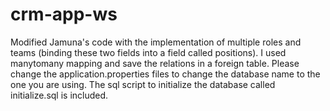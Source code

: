 # crm-app-ws

Modified Jamuna's code with the implementation of multiple roles and teams (binding these two fields into a field called positions). I used manytomany mapping and save the relations in a foreign table. Please change the application.properties files to change the database name to the one you are using. The sql script to initialize the database called initialize.sql is included. 
